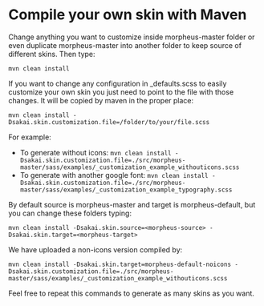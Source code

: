 # Compile your own skin with Maven

Change anything you want to customize inside morpheus-master folder or even duplicate morpheus-master into another folder to keep source of different skins.
Then type:

`mvn clean install`

If you want to change any configuration in _defaults.scss to easily customize your own skin you just need to point to the file with those changes. It will be copied by maven in the proper place:

`mvn clean install -Dsakai.skin.customization.file=/folder/to/your/file.scss`

For example:

 - To generate without icons: 
 `mvn clean install -Dsakai.skin.customization.file=./src/morpheus-master/sass/examples/_customization_example_withouticons.scss`
 - To generate with another google font: 
 `mvn clean install -Dsakai.skin.customization.file=./src/morpheus-master/sass/examples/_customization_example_typography.scss`

By default source is morpheus-master and target is morpheus-default, but you can change these folders typing:

`mvn clean install -Dsakai.skin.source=<morpheus-source> -Dsakai.skin.target=<morpheus-target>`

We have uploaded a non-icons version compiled by:

`mvn clean install -Dsakai.skin.target=morpheus-default-noicons -Dsakai.skin.customization.file=./src/morpheus-master/sass/examples/_customization_example_withouticons.scss`

Feel free to repeat this commands to generate as many skins as you want.